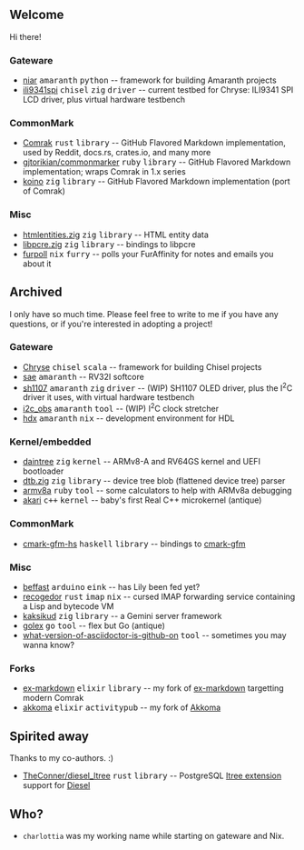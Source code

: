 ## Welcome

Hi there!

### Gateware

* [niar](https://github.com/kivikakk/niar) <kbd>amaranth</kbd> <kbd>python</kbd> -- framework for building Amaranth projects
* [ili9341spi](https://github.com/kivikakk/ili9341spi) <kbd>chisel</kbd> <kbd>zig</kbd> <kbd>driver</kbd> -- current testbed for Chryse: ILI9341 SPI LCD driver, plus virtual hardware testbench

### CommonMark

* [Comrak](https://github.com/kivikakk/comrak) <kbd>rust</kbd> <kbd>library</kbd> -- GitHub Flavored Markdown implementation, used by Reddit, docs.rs, crates.io, and many more
* [gjtorikian/commonmarker](https://github.com/gjtorikian/commonmarker) <kbd>ruby</kbd> <kbd>library</kbd> -- GitHub Flavored Markdown implementation; wraps Comrak in 1.x series
* [koino](https://github.com/kivikakk/koino) <kbd>zig</kbd> <kbd>library</kbd> -- GitHub Flavored Markdown implementation (port of Comrak)

### Misc

* [htmlentities.zig](https://github.com/kivikakk/htmlentities.zig) <kbd>zig</kbd> <kbd>library</kbd> -- HTML entity data
* [libpcre.zig](https://github.com/kivikakk/libpcre.zig) <kbd>zig</kbd> <kbd>library</kbd> -- bindings to libpcre
* [furpoll](https://github.com/kivikakk/furpoll) <kbd>nix</kbd> <kbd>furry</kbd> -- polls your FurAffinity for notes and emails you about it


## Archived

I only have so much time. Please feel free to write to me if you have any questions, or if you're interested in adopting a project!

### Gateware

* [Chryse](https://github.com/kivikakk/chryse) <kbd>chisel</kbd> <kbd>scala</kbd> -- framework for building Chisel projects
* [sae](https://github.com/kivikakk/sae) <kbd>amaranth</kbd> -- RV32I softcore
* [sh1107](https://github.com/kivikakk/sh1107) <kbd>amaranth</kbd> <kbd>zig</kbd> <kbd>driver</kbd> -- (WIP) SH1107 OLED driver, plus the I<sup>2</sup>C driver it uses, with virtual hardware testbench
* [i2c_obs](https://github.com/kivikakk/i2c_obs) <kbd>amaranth</kbd> <kbd>tool</kbd> -- (WIP) I<sup>2</sup>C clock stretcher
* [hdx](https://github.com/kivikakk/hdx) <kbd>amaranth</kbd> <kbd>nix</kbd> -- development environment for HDL

### Kernel/embedded

* [daintree](https://github.com/kivikakk/daintree) <kbd>zig</kbd> <kbd>kernel</kbd> -- ARMv8-A and RV64GS kernel and UEFI bootloader
* [dtb.zig](https://github.com/kivikakk/dtb.zig) <kbd>zig</kbd> <kbd>library</kbd> -- device tree blob (flattened device tree) parser
* [armv8a](https://github.com/kivikakk/armv8a) <kbd>ruby</kbd> <kbd>tool</kbd> -- some calculators to help with ARMv8a debugging
* [akari](https://github.com/kivikakk/akari) <kbd>c++</kbd> <kbd>kernel</kbd> -- baby's first Real C++ microkernel (antique)

### CommonMark

* [cmark-gfm-hs](https://github.com/kivikakk/cmark-gfm-hs) <kbd>haskell</kbd> <kbd>library</kbd> -- bindings to [cmark-gfm](https://github.com/github/cmark-gfm)

### Misc

* [beffast](https://github.com/kivikakk/beffast) <kbd>arduino</kbd> <kbd>eink</kbd> -- has Lily been fed yet?
* [recogedor](https://github.com/kivikakk/recogedor) <kbd>rust</kbd> <kbd>imap</kbd> <kbd>nix</kbd> -- cursed IMAP forwarding service containing a Lisp and bytecode VM
* [kaksikud](https://github.com/kivikakk/kaksikud) <kbd>zig</kbd> <kbd>library</kbd> -- a Gemini server framework
* [golex](https://github.com/kivikakk/golex) <kbd>go</kbd> <kbd>tool</kbd> -- flex but Go (antique)
* [what-version-of-asciidoctor-is-github-on](https://github.com/kivikakk/what-version-of-asciidoctor-is-github-on#readme) <kbd>tool</kbd> -- sometimes you may wanna know?

### Forks

* [ex-markdown](https://github.com/kivikakk/ex-markdown) <kbd>elixir</kbd> <kbd>library</kbd> -- my fork of [ex-markdown](https://gitlab.com/nathanfaucett/ex-markdown) targetting modern Comrak
* [akkoma](https://github.com/kivikakk/akkoma) <kbd>elixir</kbd> <kbd>activitypub</kbd> -- my fork of [Akkoma](https://akkoma.dev/AkkomaGang/akkoma/)


## Spirited away

Thanks to my co-authors. :)

* [TheConner/diesel_ltree](https://github.com/TheConner/diesel_ltree) <kbd>rust</kbd> <kbd>library</kbd> -- PostgreSQL [ltree extension](https://www.postgresql.org/docs/current/ltree.html) support for [Diesel](https://diesel.rs/)


## Who?

* `charlottia` was my working name while starting on gateware and Nix.
